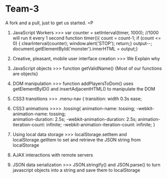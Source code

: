 Team-3
======

A fork and a pull, just to get us started. =P

1. JavaScript Workers   >>>
							var counter = setInterval(timer, 1000); //1000 will  run it every 1 second
							function timer(){
								count = count-1;
									if (count <= 0) {
									clearInterval(counter);
									window.alert('STOP');
									return;}
									output--;
									document.getElementById('monster').innerHTML = output;}

2. Creative, pleasant, mobile user interface creation  >>> We Explain why 

3. JavaScript objects   >>>   function getValidName()    {Most of our functions are objects}

4. DOM manipulation  >>> function addPlayersToDom() uses getElementByID() and insertAdjacentHTML() to manipulate the DOM

5. CSS3 transitions   >>>
								.menu-nav {
								transition: width 0.3s ease;

6. CSS3 animations    >>>>
								.tossing{
								animation-name: tossing;
								-webkit-animation-name: tossing;  
								animation-duration: 2.5s; 
								-webkit-animation-duration: 2.5s;
								animation-iteration-count: infinite;
								-webkit-animation-iteration-count: infinite;
								}

7. Using local data storage   >>>     localStorage.setItem and localStorage.getItem to set and retrieve the JSON string from localStorage

8. AJAX interactions with remote servers

9. JSON data serialization     >>>    JSON.stringify() and JSON.parse() to turn javascript objects into a string and save them to localStorage
